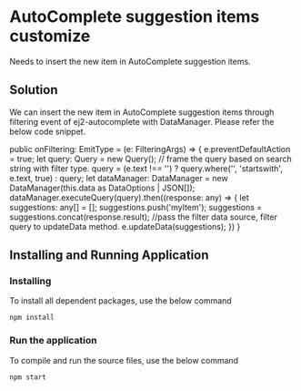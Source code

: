 # AutoComplete suggestion items customize

Needs to insert the new item in AutoComplete suggestion items.

## Solution

We can insert the new item in AutoComplete suggestion items through filtering event of ej2-autocomplete with DataManager. Please refer the below code snippet.


public onFiltering: EmitType<FilteringArgs> = (e: FilteringArgs) => {
    e.preventDefaultAction = true;
    let query: Query = new Query();
    // frame the query based on search string with filter type.
    query = (e.text !== '') ? query.where('', 'startswith', e.text, true) : query;
    let dataManager: DataManager = new DataManager(this.data as DataOptions | JSON[]);
    dataManager.executeQuery(query).then((response: any) => {
      let suggestions: any[] = [];
      suggestions.push('myItem');
      suggestions = suggestions.concat(response.result);
      //pass the filter data source, filter query to updateData method.
      e.updateData(suggestions);
    })
  }


## Installing and Running Application

### Installing

To install all dependent packages, use the below command

```
npm install
```

### Run the application

To compile and run the source files, use the below command

```
npm start
```